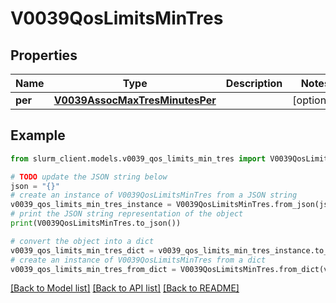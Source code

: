 # V0039QosLimitsMinTres


## Properties

Name | Type | Description | Notes
------------ | ------------- | ------------- | -------------
**per** | [**V0039AssocMaxTresMinutesPer**](V0039AssocMaxTresMinutesPer.md) |  | [optional] 

## Example

```python
from slurm_client.models.v0039_qos_limits_min_tres import V0039QosLimitsMinTres

# TODO update the JSON string below
json = "{}"
# create an instance of V0039QosLimitsMinTres from a JSON string
v0039_qos_limits_min_tres_instance = V0039QosLimitsMinTres.from_json(json)
# print the JSON string representation of the object
print(V0039QosLimitsMinTres.to_json())

# convert the object into a dict
v0039_qos_limits_min_tres_dict = v0039_qos_limits_min_tres_instance.to_dict()
# create an instance of V0039QosLimitsMinTres from a dict
v0039_qos_limits_min_tres_from_dict = V0039QosLimitsMinTres.from_dict(v0039_qos_limits_min_tres_dict)
```
[[Back to Model list]](../README.md#documentation-for-models) [[Back to API list]](../README.md#documentation-for-api-endpoints) [[Back to README]](../README.md)


